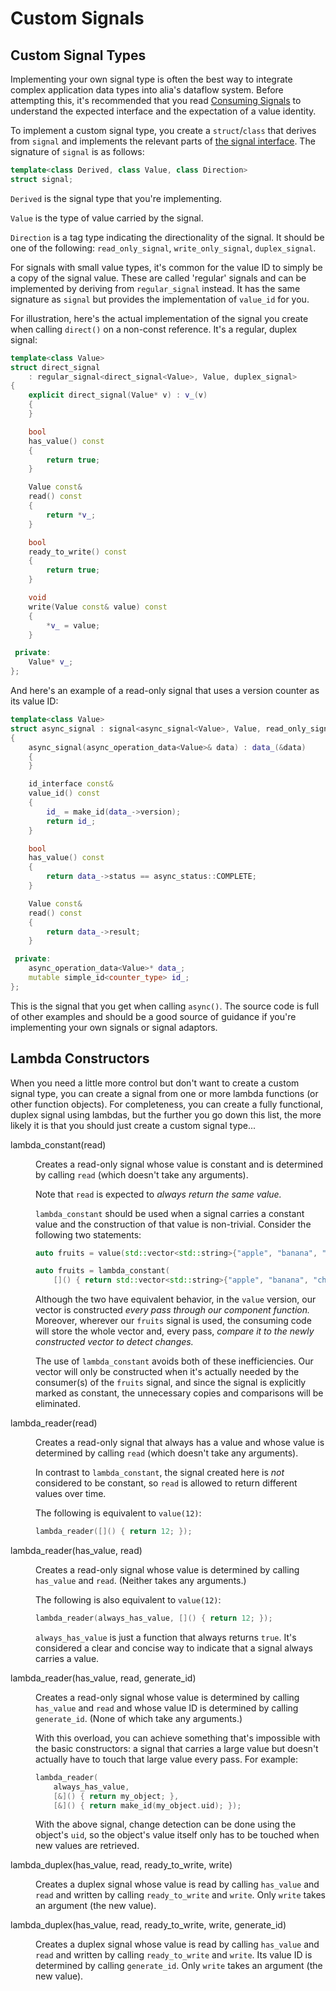 Custom Signals
==============

Custom Signal Types
-------------------

Implementing your own signal type is often the best way to integrate complex
application data types into alia's dataflow system. Before attempting this, it's
recommended that you read [Consuming Signals](consuming-signals.md) to
understand the expected interface and the expectation of a value identity.

To implement a custom signal type, you create a `struct`/`class` that derives
from `signal` and implements the relevant parts of [the signal
interface](consuming-signals.md#the-signal-interface). The signature of `signal`
is as follows:

```cpp
template<class Derived, class Value, class Direction>
struct signal;
```

`Derived` is the signal type that you're implementing.

`Value` is the type of value carried by the signal.

`Direction` is a tag type indicating the directionality of the signal. It should
be one of the following: `read_only_signal`, `write_only_signal`,
`duplex_signal`.

For signals with small value types, it's common for the value ID to simply be a
copy of the signal value. These are called 'regular' signals and can be
implemented by deriving from `regular_signal` instead. It has the same signature
as `signal` but provides the implementation of `value_id` for you.

For illustration, here's the actual implementation of the signal you create when
calling `direct()` on a non-const reference. It's a regular, duplex signal:

```cpp
template<class Value>
struct direct_signal
    : regular_signal<direct_signal<Value>, Value, duplex_signal>
{
    explicit direct_signal(Value* v) : v_(v)
    {
    }

    bool
    has_value() const
    {
        return true;
    }

    Value const&
    read() const
    {
        return *v_;
    }

    bool
    ready_to_write() const
    {
        return true;
    }

    void
    write(Value const& value) const
    {
        *v_ = value;
    }

 private:
    Value* v_;
};
```

And here's an example of a read-only signal that uses a version counter as its
value ID:

```cpp
template<class Value>
struct async_signal : signal<async_signal<Value>, Value, read_only_signal>
{
    async_signal(async_operation_data<Value>& data) : data_(&data)
    {
    }

    id_interface const&
    value_id() const
    {
        id_ = make_id(data_->version);
        return id_;
    }

    bool
    has_value() const
    {
        return data_->status == async_status::COMPLETE;
    }

    Value const&
    read() const
    {
        return data_->result;
    }

 private:
    async_operation_data<Value>* data_;
    mutable simple_id<counter_type> id_;
};
```

This is the signal that you get when calling `async()`. The source code is full
of other examples and should be a good source of guidance if you're implementing
your own signals or signal adaptors.

Lambda Constructors
-------------------

When you need a little more control but don't want to create a custom signal
type, you can create a signal from one or more lambda functions (or other
function objects). For completeness, you can create a fully functional, duplex
signal using lambdas, but the further you go down this list, the more likely it
is that you should just create a custom signal type...

<dl>

<dt>lambda_constant(read)</dt><dd>

Creates a read-only signal whose value is constant and is determined by calling
`read` (which doesn't take any arguments).

Note that `read` is expected to *always return the same value.*

`lambda_constant` should be used when a signal carries a constant value and the
construction of that value is non-trivial. Consider the following two
statements:

```cpp
auto fruits = value(std::vector<std::string>{"apple", "banana", "cherry"});
```

```cpp
auto fruits = lambda_constant(
    []() { return std::vector<std::string>{"apple", "banana", "cherry"}; });
```

Although the two have equivalent behavior, in the `value` version, our vector is
constructed *every pass through our component function.* Moreover, wherever our
`fruits` signal is used, the consuming code will store the whole vector and,
every pass, *compare it to the newly constructed vector to detect changes.*

The use of `lambda_constant` avoids both of these inefficiencies. Our vector
will only be constructed when it's actually needed by the consumer(s) of the
`fruits` signal, and since the signal is explicitly marked as constant, the
unnecessary copies and comparisons will be eliminated.

<dt>lambda_reader(read)</dt><dd>

Creates a read-only signal that always has a value and whose value is determined
by calling `read` (which doesn't take any arguments).

In contrast to `lambda_constant`, the signal created here is *not* considered to
be constant, so `read` is allowed to return different values over time.

The following is equivalent to `value(12)`:

```cpp
lambda_reader([]() { return 12; });
```

</dd>

<dt>lambda_reader(has_value, read)</dt><dd>

Creates a read-only signal whose value is determined by calling `has_value` and
`read`. (Neither takes any arguments.)

The following is also equivalent to `value(12)`:

```cpp
lambda_reader(always_has_value, []() { return 12; });
```

`always_has_value` is just a function that always returns `true`. It's
considered a clear and concise way to indicate that a signal always carries a
value.
</dd>

<dt>lambda_reader(has_value, read, generate_id)</dt><dd>

Creates a read-only signal whose value is determined by calling `has_value` and
`read` and whose value ID is determined by calling `generate_id`. (None of which
take any arguments.)

With this overload, you can achieve something that's impossible with the
basic constructors: a signal that carries a large value but doesn't actually
have to touch that large value every pass. For example:

```cpp
lambda_reader(
    always_has_value,
    [&]() { return my_object; },
    [&]() { return make_id(my_object.uid); });
```

With the above signal, change detection can be done using the object's `uid`, so
the object's value itself only has to be touched when new values are retrieved.
</dd>

<dt>lambda_duplex(has_value, read, ready_to_write, write)</dt><dd>

Creates a duplex signal whose value is read by calling `has_value` and `read`
and written by calling `ready_to_write` and `write`. Only `write` takes an
argument (the new value).
</dd>

<dt>lambda_duplex(has_value, read, ready_to_write, write, generate_id)
</dt><dd>

Creates a duplex signal whose value is read by calling `has_value` and `read`
and written by calling `ready_to_write` and `write`. Its value ID is determined
by calling `generate_id`. Only `write` takes an argument (the new value).
</dd>

</dl>
